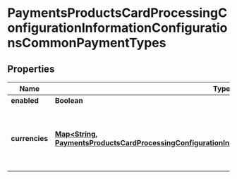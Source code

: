 
# PaymentsProductsCardProcessingConfigurationInformationConfigurationsCommonPaymentTypes

## Properties
Name | Type | Description | Notes
------------ | ------------- | ------------- | -------------
**enabled** | **Boolean** |  |  [optional]
**currencies** | [**Map&lt;String, PaymentsProductsCardProcessingConfigurationInformationConfigurationsCommonCurrencies&gt;**](PaymentsProductsCardProcessingConfigurationInformationConfigurationsCommonCurrencies.md) | Three-character [ISO 4217 ALPHA-3 Standard Currency Codes.](http://apps.cybersource.com/library/documentation/sbc/quickref/currencies.pdf) |  [optional]




